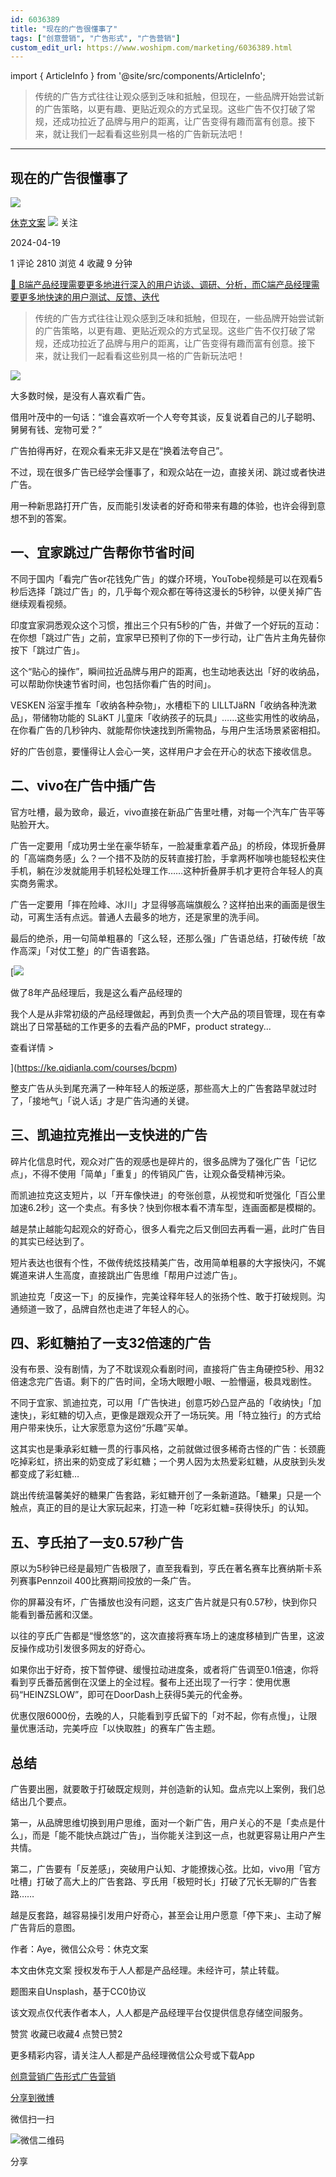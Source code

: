 ```yaml
---
id: 6036389
title: "现在的广告很懂事了"
tags: ["创意营销", "广告形式", "广告营销"]
custom_edit_url: https://www.woshipm.com/marketing/6036389.html
---
```

import { ArticleInfo } from '@site/src/components/ArticleInfo';

<ArticleInfo
    author="休克文案"
    authorLink="https://www.woshipm.com/u/214328"
    published="2024-04-19"
    views={2810}
    comments={1}
    collects={4}
/>

> 传统的广告方式往往让观众感到乏味和抵触，但现在，一些品牌开始尝试新的广告策略，以更有趣、更贴近观众的方式呈现。这些广告不仅打破了常规，还成功拉近了品牌与用户的距离，让广告变得有趣而富有创意。接下来，就让我们一起看看这些别具一格的广告新玩法吧！

---

## 现在的广告很懂事了

[![](https://static.woshipm.com/pmadmin_avatar_20230907114450_1915.jpg?imageView2/1/w/72/h/72/q/100)](https://www.woshipm.com/u/214328)

[休克文案](https://www.woshipm.com/u/214328) ![](https://static.woshipm.com/tag/1121_1@2x.png) 关注

2024-04-19

1 评论 2810 浏览 4 收藏 9 分钟

[🔗 B端产品经理需要更多地进行深入的用户访谈、调研、分析，而C端产品经理需要更多地快速的用户测试、反馈、迭代](https://ke.qidianla.com/courses/bcpm)

> 传统的广告方式往往让观众感到乏味和抵触，但现在，一些品牌开始尝试新的广告策略，以更有趣、更贴近观众的方式呈现。这些广告不仅打破了常规，还成功拉近了品牌与用户的距离，让广告变得有趣而富有创意。接下来，就让我们一起看看这些别具一格的广告新玩法吧！

![](https://image.yunyingpai.com/wp/2024/04/nOVbkTIZh3JchXTQuHL0.jpg)

大多数时候，是没有人喜欢看广告。

借用叶茂中的一句话：“谁会喜欢听一个人夸夸其谈，反复说着自己的儿子聪明、舅舅有钱、宠物可爱？”

广告拍得再好，在观众看来无非又是在“换着法夸自己”。

不过，现在很多广告已经学会懂事了，和观众站在一边，直接关闭、跳过或者快进广告。

用一种新思路打开广告，反而能引发读者的好奇和带来有趣的体验，也许会得到意想不到的答案。

## 一、宜家跳过广告帮你节省时间

不同于国内「看完广告or花钱免广告」的媒介环境，YouTobe视频是可以在观看5秒后选择「跳过广告」的，几乎每个观众都在等待这漫长的5秒钟，以便关掉广告继续观看视频。

印度宜家洞悉观众这个习惯，推出三个只有5秒的广告，并做了一个好玩的互动：在你想「跳过广告」之前，宜家早已预判了你的下一步行动，让广告片主角先替你按下「跳过广告」。

这个“贴心的操作”，瞬间拉近品牌与用户的距离，也生动地表达出「好的收纳品，可以帮助你快速节省时间，也包括你看广告的时间」。

VESKEN 浴室手推车「收纳各种杂物」，水槽柜下的 LILLTJäRN「收纳各种洗漱品」，带储物功能的 SLäKT 儿童床「收纳孩子的玩具」……这些实用性的收纳品，在你看广告的几秒钟内、就能帮你快速找到所需物品，与用户生活场景紧密相扣。

好的广告创意，要懂得让人会心一笑，这样用户才会在开心的状态下接收信息。

## 二、vivo在广告中插广告

官方吐槽，最为致命，最近，vivo直接在新品广告里吐槽，对每一个汽车广告平等贴脸开大。

广告一定要用「成功男士坐在豪华轿车，一脸凝重拿着产品」的桥段，体现折叠屏的「高端商务感」么？一个措不及防的反转直接打脸，手拿两杯咖啡也能轻松夹住手机，躺在沙发就能用手机轻松处理工作……这种折叠屏手机才更符合年轻人的真实商务需求。

广告一定要用「摔在险峰、冰川」才显得够高端旗舰么？这样拍出来的画面是很生动，可离生活有点远。普通人去最多的地方，还是家里的洗手间。

最后的绝杀，用一句简单粗暴的「这么轻，还那么强」广告语总结，打破传统「故作高深」「对仗工整」的广告语套路。

[![](https://image.woshipm.com/2023/08/02/bf59b8ba-30e4-11ee-88e7-00163e0b5ff3.png)

做了8年产品经理后，我是这么看产品经理的

我个人是从非常初级的产品经理做起，再到负责一个大产品的项目管理，现在有幸跳出了日常基础的工作更多的去看产品的PMF，product strategy...

查看详情 >

](https://ke.qidianla.com/courses/bcpm)

整支广告从头到尾充满了一种年轻人的叛逆感，那些高大上的广告套路早就过时了，「接地气」「说人话」才是广告沟通的关键。

## 三、凯迪拉克推出一支快进的广告

碎片化信息时代，观众对广告的观感也是碎片的，很多品牌为了强化广告「记忆点」，不得不使用「简单」「重复」的传销风广告，让观众备受精神污染。

而凯迪拉克这支短片，以「开车像快进」的夸张创意，从视觉和听觉强化「百公里加速6.2秒」这一个卖点。有多快？快到你根本看不清车型，连画面都是模糊的。

越是禁止越能勾起观众的好奇心，很多人看完之后又倒回去再看一遍，此时广告目的其实已经达到了。

短片表达也很有个性，不做传统炫技精美广告，改用简单粗暴的大字报快闪，不娓娓道来讲人生高度，直接跳出广告思维「帮用户过滤广告」。

凯迪拉克「皮这一下」的反操作，完美诠释年轻人的张扬个性、敢于打破规则。沟通频道一致了，品牌自然也走进了年轻人的心。

## 四、彩虹糖拍了一支32倍速的广告

没有布景、没有剧情，为了不耽误观众看剧时间，直接将广告主角硬控5秒、用32倍速念完广告语。剩下的广告时间，全场大眼瞪小眼、一脸懵逼，极具戏剧性。

不同于宜家、凯迪拉克，可以用「广告快进」创意巧妙凸显产品的「收纳快」「加速快」，彩虹糖的切入点，更像是跟观众开了一场玩笑。用「特立独行」的方式给用户带来快乐，让大家愿意为这份“乐趣”买单。

这其实也是秉承彩虹糖一贯的行事风格，之前就做过很多稀奇古怪的广告：长颈鹿吃掉彩虹，挤出来的奶变成了彩虹糖；一个男人因为太热爱彩虹糖，从皮肤到头发都变成了彩虹糖…

跳出传统温馨美好的糖果广告套路，彩虹糖开创了一条新道路。「糖果」只是一个触点，真正的目的是让大家玩起来，打造一种「吃彩虹糖=获得快乐」的认知。

## 五、亨氏拍了一支0.57秒广告

原以为5秒钟已经是最短广告极限了，直至我看到，亨氏在著名赛车比赛纳斯卡系列赛事Pennzoil 400比赛期间投放的一条广告。

你的屏幕没有坏，广告播放也没有问题，这支广告片就是只有0.57秒，快到你只能看到番茄酱和汉堡。

以往的亨氏广告都是“慢悠悠”的，这次直接将赛车场上的速度移植到广告里，这波反操作成功引发很多网友的好奇心。

如果你出于好奇，按下暂停键、缓慢拉动进度条，或者将广告调至0.1倍速，你将看到亨氏番茄酱倒在汉堡上的全过程。餐布上还出现了一行字：使用优惠码“HEINZSLOW”，即可在DoorDash上获得5美元的代金券。

优惠仅限6000份，去晚的人，只能看到亨氏留下的「对不起，你有点慢」，让限量优惠活动，完美呼应「以快取胜」的赛车广告主题。

## 总结

广告要出圈，就要敢于打破既定规则，并创造新的认知。盘点完以上案例，我们总结出几个要点。

第一，从品牌思维切换到用户思维，面对一个新广告，用户关心的不是「卖点是什么」，而是「能不能快点跳过广告」，当你能关注到这一点，也就更容易让用户产生共情。

第二，广告要有「反差感」，突破用户认知、才能撩拨心弦。比如，vivo用「官方吐槽」打破了高大上的广告套路、亨氏用「极短时长」打破了冗长无聊的广告套路……

越是反套路，越容易操引发用户好奇心，甚至会让用户愿意「停下来」、主动了解广告背后的意图。

作者：Aye，微信公众号：休克文案

本文由休克文案 授权发布于人人都是产品经理。未经许可，禁止转载。

题图来自Unsplash，基于CC0协议

该文观点仅代表作者本人，人人都是产品经理平台仅提供信息存储空间服务。

赞赏 收藏已收藏4 点赞已赞2

更多精彩内容，请关注人人都是产品经理微信公众号或下载App

[创意营销](https://www.woshipm.com/tag/%e5%88%9b%e6%84%8f%e8%90%a5%e9%94%80)[广告形式](https://www.woshipm.com/tag/%e5%b9%bf%e5%91%8a%e5%bd%a2%e5%bc%8f)[广告营销](https://www.woshipm.com/tag/%e5%b9%bf%e5%91%8a%e8%90%a5%e9%94%80)

[分享到微博](https://service.weibo.com/share/share.php?appkey=2775287854&title=现在的广告很懂事了&url=https://www.woshipm.com/marketing/6036389.html&pic=https://image.yunyingpai.com/wp/2024/04/nOVbkTIZh3JchXTQuHL0.jpg)

微信扫一扫

![微信二维码](https://api.pwmqr.com/qrcode/create/?url=https://www.woshipm.com/marketing/6036389.html)

分享